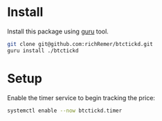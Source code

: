 Install
=======
Install this package using [guru](https://github.com/richRemer/guru) tool.

```sh
git clone git@github.com:richRemer/btctickd.git
guru install ./btctickd
```

Setup
=====
Enable the timer service to begin tracking the price:

```sh
systemctl enable --now btctickd.timer
```
